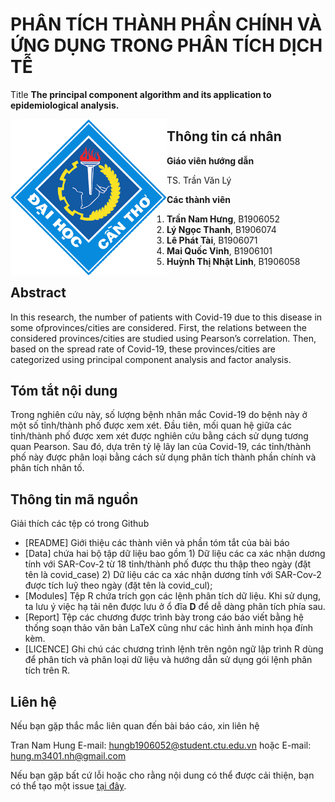 # PHÂN TÍCH THÀNH PHẦN CHÍNH VÀ ỨNG DỤNG TRONG PHÂN TÍCH DỊCH TỄ

Title **The principal component algorithm and its application to epidemiological analysis.**

<img src="layout_set_logo.gif" align="left" alt="" width="250"/>

## Thông tin cá nhân
**Giáo viên hướng dẫn**

TS. Trần Văn Lý

**Các thành viên**
1. **Trần Nam Hưng**, B1906052
2. **Lý Ngọc Thanh**, B1906074
3. **Lê Phát Tài**, B1906071
4. **Mai Quốc Vinh**, B1906101
5. **Huỳnh Thị Nhật Linh**, B1906058


## Abstract

In this research, the number of patients with Covid-19 due to this disease in some ofprovinces/cities are considered. First, the relations between the considered provinces/cities are studied using Pearson’s correlation. Then, based on the spread rate of Covid-19, these provinces/cities are categorized using principal component analysis and factor analysis. 

## Tóm tắt nội dung
Trong nghiên cứu này, số lượng bệnh nhân mắc Covid-19 do bệnh này ở một số tỉnh/thành phố được xem xét. Đầu tiên, mối quan hệ giữa các tỉnh/thành phố được xem xét được nghiên cứu bằng cách sử dụng tương quan Pearson. Sau đó, dựa trên tỷ lệ lây lan của Covid-19, các tỉnh/thành phố này được phân loại bằng cách sử dụng phân tích thành phần chính và phân tích nhân tố.


## Thông tin mã nguồn
Giải thích các tệp có trong Github
* [README] Giới thiệu các thành viên và phần tóm tắt của bài báo
* [Data] chứa hai bộ tập dữ liệu bao gồm 1) Dữ liệu các ca xác nhận dương tính với SAR-Cov-2 từ 18 tỉnh/thành phố được thu thập theo ngày (đặt tên là covid\_case) 2) Dữ liệu các ca xác nhận dương tính với SAR-Cov-2 được tích luỹ theo ngày (đặt tên là covid\_cul);
*	[Modules] Tệp R chứa trích gọn các lệnh phân tích dữ liệu. Khi sử dụng, ta lưu ý việc hạ tải nên được lưu ở ổ đĩa **D** để dễ dàng phân tích phía sau. 
*	[Report] Tệp các chương được trình bày trong cáo báo viết bằng hệ thống soạn thảo văn bản LaTeX cũng như các hình ảnh minh họa đính kèm.
*	[LICENCE] Ghi chú các chương trình lệnh trên ngôn ngữ lập trình R dùng để phân tích và phân loại dữ liệu và hướng dẫn sử dụng gói lệnh phân tích trên R.


## Liên hệ

Nếu bạn gặp thắc mắc liên quan đến bài báo cáo, xin liên hệ 

Tran Nam Hung
E-mail: hungb1906052@student.ctu.edu.vn hoặc 
E-mail: hung.m3401.nh@gmail.com


Nếu bạn gặp bất cứ lỗi hoặc cho rằng nội dung có thể được cải thiện, bạn có thể tạo một issue [tại đây](https://github.com/hungtrannam/PCA_for_Covid19/issues).




